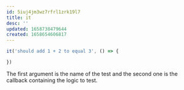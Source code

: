 ```yaml
---
id: 5iuj4jm3wz7rfrl1zrk19l7
title: it
desc: ''
updated: 1658738479644
created: 1658654606817
---
```


```js
it('should add 1 + 2 to equal 3', () => {

})
```

The first argument is the name of the test and the second one is the callback containing the logic to test.
